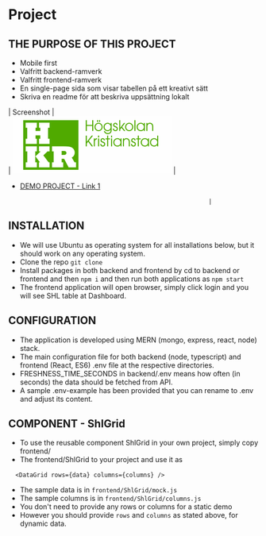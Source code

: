 # Project

## THE PURPOSE OF THIS PROJECT

- Mobile first
- Valfritt backend-ramverk
- Valfritt frontend-ramverk
- En single-page sida som visar tabellen på ett kreativt sätt
- Skriva en readme för att beskriva uppsättning lokalt

| Screenshot |  
| ![hkr](https://github.com/iloveyii/mobile-platforms-dt581b-lab2/blob/master/react/public/images/hkr.png) |

- [DEMO PROJECT - Link 1](http://hkr-project.hopto.org:7700)

                                                           |

## INSTALLATION

- We will use Ubuntu as operating system for all installations below, but it should work on any operating system.
- Clone the repo `git clone `
- Install packages in both backend and frontend by cd to backend or frontend and then `npm i` and then run both applications as `npm start`
- The frontend application will open browser, simply click login and you will see SHL table at Dashboard.

## CONFIGURATION

- The application is developed using MERN (mongo, express, react, node) stack.
- The main configuration file for both backend (node, typescript) and frontend (React, ES6) .env file at the respective directories.
- FRESHNESS_TIME_SECONDS in backend/.env means how often (in seconds) the data should be fetched from API.
- A sample .env-example has been provided that you can rename to .env and adjust its content.

## COMPONENT - ShlGrid

- To use the reusable component ShlGrid in your own project, simply copy frontend/
- The frontend/ShlGrid to your project and use it as

```
  <DataGrid rows={data} columns={columns} />
```

- The sample data is in `frontend/ShlGrid/mock.js`
- The sample columns is in `frontend/ShlGrid/columns.js`
- You don't need to provide any rows or columns for a static demo
- However you should provide `rows` and `columns` as stated above, for dynamic data.
